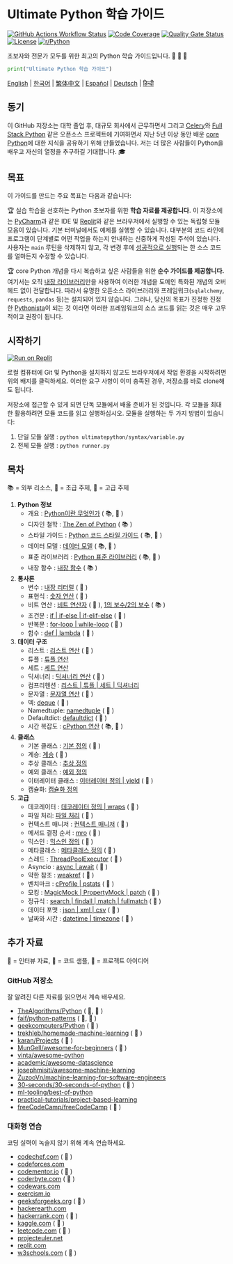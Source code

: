 # Ultimate Python 학습 가이드

[![GitHub Actions Workflow Status](https://img.shields.io/github/actions/workflow/status/huangsam/ultimate-python/ci.yml)](https://github.com/huangsam/ultimate-python/actions)
[![Code Coverage](https://img.shields.io/codecov/c/github/huangsam/ultimate-python)](https://codecov.io/gh/huangsam/ultimate-python)
[![Quality Gate Status](https://img.shields.io/sonar/quality_gate/huangsam_ultimate-python?server=https%3A%2F%2Fsonarcloud.io)](https://sonarcloud.io/dashboard?id=huangsam_ultimate-python)
[![License](https://img.shields.io/github/license/huangsam/ultimate-python)](https://github.com/huangsam/ultimate-python/blob/main/LICENSE)
[![r/Python](https://img.shields.io/badge/reddit-original_post-red)](https://www.reddit.com/r/Python/comments/inllmf/ultimate_python_study_guide/)

초보자와 전문가 모두를 위한 최고의 Python 학습 가이드입니다. 🐍 🐍 🐍

```python
print("Ultimate Python 학습 가이드")
```

[English](README.md) |
[한국어](README.ko.md) |
[繁体中文](README.zh_tw.md) |
[Español](README.es.md) |
[Deutsch](README.de.md) |
[हिन्दी](README.hi.md)

## 동기

이 GitHub 저장소는 대학 졸업 후, 대규모 회사에서 근무하면서
그리고 [Celery](https://github.com/celery/celery)와 [Full Stack Python](https://github.com/mattmakai/fullstackpython.com) 같은 오픈소스 프로젝트에 기여하면서
지난 5년 이상 동안 배운 [core Python](https://www.python.org/)에 대한 지식을 공유하기 위해 만들었습니다.
저는 더 많은 사람들이 Python을 배우고 자신의 열정을 추구하길 기대합니다. :mortar_board:

## 목표

이 가이드를 만드는 주요 목표는 다음과 같습니다:

:trophy: 실습 학습을 선호하는 Python 초보자를 위한 **학습 자료를 제공합니다.**
이 저장소에는 [PyCharm](https://www.jetbrains.com/pycharm/)과 같은 IDE 및 [Replit](https://replit.com/languages/python3)와 같은 브라우저에서 실행할 수 있는 독립형 모듈 모음이 있습니다. 기본 터미널에서도 예제를 실행할 수 있습니다.
대부분의 코드 라인에 프로그램이 단계별로 어떤 작업을 하는지 안내하는 신중하게 작성된 주석이 있습니다.
사용자는 `main` 루틴을 삭제하지 않고, 각 변경 후에 [성공적으로 실행](runner.py)되는 한 소스 코드를 얼마든지 수정할 수 있습니다.

:trophy: core Python 개념을 다시 복습하고 싶은 사람들을 위한 **순수 가이드를 제공합니다.**
여기서는 오직 [내장 라이브러리](https://docs.python.org/3/library/)만을 사용하여 이러한 개념을 도메인 특화된 개념의 오버헤드 없이 전달합니다.
따라서 유명한 오픈소스 라이브러리와 프레임워크(`sqlalchemy`, `requests`, `pandas` 등)는 설치되어 있지 않습니다.
그러나, 당신의 목표가 진정한 진정한 [Pythonista](https://www.urbandictionary.com/define.php?term=pythonista)이 되는 것 이라면 이러한 프레임워크의 소스 코드를 읽는 것은 매우 고무적이고 권장이 됩니다.

## 시작하기

[![Run on Replit](https://repl.it/badge/github/huangsam/ultimate-python)](https://repl.it/github/huangsam/ultimate-python)

로컬 컴퓨터에 Git 및 Python을 설치하지 않고도 브라우저에서 작업 환경을 시작하려면 위의 배지를 클릭하세요. 이러한
요구 사항이 이미 충족된 경우, 저장소를 바로 clone해도 됩니다.

저장소에 접근할 수 있게 되면 단독 모듈에서 배울 준비가 된 것입니다. 각 모듈을 최대한 활용하려면 모듈 코드를
읽고 실행하십시오. 모듈을 실행하는 두 가지 방법이 있습니다:

1. 단일 모듈 실행 : `python ultimatepython/syntax/variable.py`
2. 전체 모듈 실행 : `python runner.py`

## 목차

📚 = 외부 리소스,
🍰 = 초급 주제,
🤯 = 고급 주제

1. **Python 정보**
    - 개요 : [Python이란 무엇인가](https://github.com/trekhleb/learn-python/blob/master/src/getting_started/what_is_python.md) ( 📚, 🍰 )
    - 디자인 철학 : [The Zen of Python](https://www.python.org/dev/peps/pep-0020/) ( 📚 )
    - 스타일 가이드 : [Python 코드 스타일 가이드](https://www.python.org/dev/peps/pep-0008/) ( 📚, 🤯 )
    - 데이터 모델 : [데이터 모델](https://docs.python.org/3/reference/datamodel.html) ( 📚, 🤯 )
    - 표준 라이브러리 : [Python 표준 라이브러리](https://docs.python.org/3/library/) ( 📚, 🤯 )
    - 내장 함수 : [내장 함수](https://docs.python.org/3/library/functions.html) ( 📚 )
2. **통사론**
    - 변수 : [내장 리터럴](ultimatepython/syntax/variable.py) ( 🍰 )
    - 표현식 : [숫자 연산](ultimatepython/syntax/expression.py) ( 🍰 )
    - 비트 연산 : [비트 연산자](ultimatepython/syntax/bitwise.py) ( 🍰 ), [1의 보수/2의 보수](https://www.geeksforgeeks.org/difference-between-1s-complement-representation-and-2s-complement-representation-technique/) ( 📚 )
    - 조건문 : [if | if-else | if-elif-else](ultimatepython/syntax/conditional.py) ( 🍰 )
    - 반복문 : [for-loop | while-loop](ultimatepython/syntax/loop.py) ( 🍰 )
    - 함수 : [def | lambda](ultimatepython/syntax/function.py) ( 🍰 )
3. **데이터 구조**
    - 리스트 : [리스트 연산](ultimatepython/data_structures/list.py) ( 🍰 )
    - 튜플 : [튜플 연산](ultimatepython/data_structures/tuple.py)
    - 세트 : [세트 연산](ultimatepython/data_structures/set.py)
    - 딕셔너리 : [딕셔너리 연산](ultimatepython/data_structures/dict.py) ( 🍰 )
    - 컴프리헨션 : [리스트 | 튜플 | 세트 | 딕셔너리](ultimatepython/data_structures/comprehension.py)
    - 문자열 : [문자열 연산](ultimatepython/data_structures/string.py) ( 🍰 )
    - 덱: [deque](ultimatepython/data_structures/deque.py) ( 🤯 )
    - Namedtuple: [namedtuple](ultimatepython/data_structures/namedtuple.py) ( 🤯 )
    - Defaultdict: [defaultdict](ultimatepython/data_structures/defaultdict.py) ( 🤯 )
    - 시간 복잡도 : [cPython 연산](https://wiki.python.org/moin/TimeComplexity) ( 📚, 🤯 )
4. **클래스**
    - 기본 클래스 : [기본 정의](ultimatepython/classes/basic_class.py) ( 🍰 )
    - 계승: [계승](ultimatepython/classes/inheritance.py) ( 🍰 )
    - 추상 클래스 : [추상 정의](ultimatepython/classes/abstract_class.py)
    - 예외 클래스 : [예외 정의](ultimatepython/classes/exception_class.py)
    - 이터레이터 클래스 : [이터레이터 정의 | yield](ultimatepython/classes/iterator_class.py) ( 🤯 )
    - 캡슐화: [캡슐화 정의](ultimatepython/classes/encapsulation.py)
5. **고급**
    - 데코레이터 : [데코레이터 정의 | wraps](ultimatepython/advanced/decorator.py) ( 🤯 )
    - 파일 처리: [파일 처리](ultimatepython/advanced/file_handling.py) ( 🤯 )
    - 컨텍스트 매니저 : [컨텍스트 매니저](ultimatepython/advanced/context_manager.py) ( 🤯 )
    - 메서드 결정 순서 : [mro](ultimatepython/advanced/mro.py) ( 🤯 )
    - 믹스인 : [믹스인 정의](ultimatepython/advanced/mixin.py) ( 🤯 )
    - 메타클래스 : [메타클래스 정의](ultimatepython/advanced/meta_class.py) ( 🤯 )
    - 스레드 : [ThreadPoolExecutor](ultimatepython/advanced/thread.py) ( 🤯 )
    - Asyncio : [async | await](ultimatepython/advanced/async.py) ( 🤯 )
    - 약한 참조 : [weakref](ultimatepython/advanced/weak_ref.py) ( 🤯 )
    - 벤치마크 : [cProfile | pstats](ultimatepython/advanced/benchmark.py) ( 🤯 )
    - 모킹 : [MagicMock | PropertyMock | patch](ultimatepython/advanced/mocking.py) ( 🤯 )
    - 정규식 : [search | findall | match | fullmatch](ultimatepython/advanced/regex.py) ( 🤯 )
    - 데이터 포맷 : [json | xml | csv](ultimatepython/advanced/data_format.py) ( 🤯 )
    - 날짜와 시간 : [datetime | timezone](ultimatepython/advanced/date_time.py) ( 🤯 )

## 추가 자료

👔 = 인터뷰 자료,
🧪 = 코드 샘플,
🧠 = 프로젝트 아이디어

### GitHub 저장소

잘 알려진 다른 자료를 읽으면서 계속 배우세요.

- [TheAlgorithms/Python](https://github.com/TheAlgorithms/Python) ( 👔, 🧪 )
- [faif/python-patterns](https://github.com/faif/python-patterns) ( 👔, 🧪 )
- [geekcomputers/Python](https://github.com/geekcomputers/Python) ( 🧪 )
- [trekhleb/homemade-machine-learning](https://github.com/trekhleb/homemade-machine-learning) ( 🧪 )
- [karan/Projects](https://github.com/karan/Projects) ( 🧠 )
- [MunGell/awesome-for-beginners](https://github.com/MunGell/awesome-for-beginners) ( 🧠 )
- [vinta/awesome-python](https://github.com/vinta/awesome-python)
- [academic/awesome-datascience](https://github.com/academic/awesome-datascience)
- [josephmisiti/awesome-machine-learning](https://github.com/josephmisiti/awesome-machine-learning)
- [ZuzooVn/machine-learning-for-software-engineers](https://github.com/ZuzooVn/machine-learning-for-software-engineers)
- [30-seconds/30-seconds-of-python](https://github.com/30-seconds/30-seconds-of-python) ( 🧪 )
- [ml-tooling/best-of-python](https://github.com/ml-tooling/best-of-python)
- [practical-tutorials/project-based-learning](https://github.com/practical-tutorials/project-based-learning#python)
- [freeCodeCamp/freeCodeCamp](https://github.com/freeCodeCamp/freeCodeCamp) ( 👔 )

### 대화형 연습

코딩 실력이 녹슬지 않기 위해 계속 연습하세요.

- [codechef.com](https://www.codechef.com/) ( 👔 )
- [codeforces.com](https://codeforces.com/)
- [codementor.io](https://www.codementor.io) ( 🧠 )
- [coderbyte.com](https://www.coderbyte.com/) ( 👔 )
- [codewars.com](https://www.codewars.com/)
- [exercism.io](https://exercism.io/)
- [geeksforgeeks.org](https://www.geeksforgeeks.org/) ( 👔 )
- [hackerearth.com](https://www.hackerearth.com/)
- [hackerrank.com](https://www.hackerrank.com/) ( 👔 )
- [kaggle.com](https://www.kaggle.com/) ( 🧠 )
- [leetcode.com](https://leetcode.com/) ( 👔 )
- [projecteuler.net](https://projecteuler.net/)
- [replit.com](https://replit.com/)
- [w3schools.com](https://www.w3schools.com/python/) ( 🧪 )
